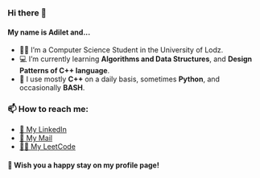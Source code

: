 ### Hi there 👋
#### My name is Adilet and...

- 👨‍🎓 I’m a Computer Science Student in the University of Lodz.
- 💻 I’m currently learning **Algorithms and Data Structures**, and **Design Patterns of C++ language**. 
- 🚀 I use mostly **C++** on a daily basis, sometimes **Python**, and occasionally **BASH**.

### 📫 How to reach me: 
- [💼 My LinkedIn](https://www.linkedin.com/in/adiletbaim/)
- [📧 My Mail](mailto:adiletbaimyrza@gmail.com)
- [👨‍💻 My LeetCode](https://leetcode.com/adiletBaimyrza/)

#### 🙂 Wish you a happy stay on my profile page! 
